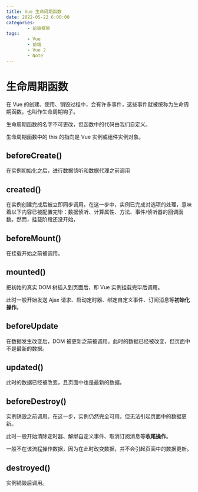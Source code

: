 ```yaml
---
title: Vue 生命周期函数
date: 2022-05-22 6:00:00
categories:
        - 前端框架
tags:
        - Vue
        - 前端
        - Vue 2
        - Note
---
```


# 生命周期函数

在 Vue 的创建、使用、销毁过程中，会有许多事件，这些事件就被统称为生命周期函数，也叫作生命周期钩子。

生命周期函数的名字不可更改，但函数中的代码由我们自定义。

生命周期函数中的 this 的指向是 Vue 实例或组件实例对象。

## beforeCreate()

在实例初始化之后，进行数据侦听和数据代理之前调用

## created()

在实例创建完成后被立即同步调用。在这一步中，实例已完成对选项的处理，意味着以下内容已被配置完毕：数据侦听、计算属性、方法、事件/侦听器的回调函数。然而，挂载阶段还没开始，

## beforeMount()

在挂载开始之前被调用。

## mounted()

把初始的真实 DOM 树插入到页面后，即 Vue 实例挂载完毕后调用。

此时一般开始发送 Ajax 请求、启动定时器、绑定自定义事件、订阅消息等**初始化操作**。

## beforeUpdate

在数据发生改变后，DOM 被更新之前被调用。此时的数据已经被改变，但页面中不是最新的数据。

## updated()

此时的数据已经被改变，且页面中也是最新的数据。

## beforeDestroy()

实例销毁之前调用。在这一步，实例仍然完全可用。但无法引起页面中的数据更新。

此时一般开始清除定时器、解绑自定义事件、取消订阅消息等**收尾操作**。

一般不在该流程操作数据，因为在此时改变数据，并不会引起页面中的数据更新。

## destroyed()

实例销毁后调用。
